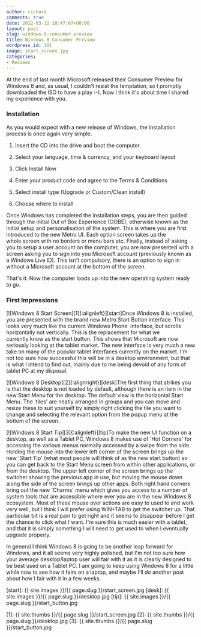 ```yaml
---
author: richard
comments: true
date: 2012-03-12 18:47:07+00:00
layout: post
slug: windows-8-consumer-preview
title: Windows 8 Consumer Preview
wordpress_id: 101
image: start_screen.jpg
categories:
- Reviews
---
```


At the end of last month Microsoft released their Consumer Preview for Windows 8 and, as usual, I couldn't resist the temptation, so I promptly downloaded the ISO to have a play :-). Now I think it's about time I shared my experience with you.


### Installation


As you would expect with a new release of Windows, the installation process is once again very simple.
	
  1. Insert the CD into the drive and boot the computer

	
  2. Select your language, time & currency, and your keyboard layout

	
  3. Click Install Now

	
  4. Enter your product code and agree to the Terms & Conditions

	
  5. Select install type (Upgrade or Custom/Clean install)

	
  6. Choose where to install


Once Windows has completed the installation steps, you are then guided through the initial Out of Box Experience (OOBE), otherwise known as the initial setup and personalisation of the system. This is where you are first introduced to the new Metro UI. Each option screen takes up the whole screen with no borders or menu bars etc. Finally, instead of asking you to setup a user account on the computer, you are now presented with a screen asking you to sign into you Microsoft account (previously known as a Windows Live ID). This isn't compulsory, there is an option to sign in without a Microsoft account at the bottom of the screen.

That's it. Now the computer loads up into the new operating system ready to go.


### First Impressions


[![Windows 8 Start Screen][1]{:alignleft}][start]Once Windows 8 is installed, you are presented with the brand new Metro Start Button interface. This looks very much like the current Windows Phone  interface, but scrolls horizontally not vertically. This is the replacement for what we currently know as the start button. This shows that Microsoft are now seriously looking at the tablet market. The new interface is very much a new take on many of the popular tablet interfaces currently on the market. I'm not too sure how successful this will be in a desktop environment, but that is what I intend to find out, mainly due to me being devoid of any form of tablet PC at my disposal.

[![Windows 8 Desktop][2]{:alignright}][desk]The first thing that strikes you is that the desktop is not loaded by default, although there is an item in the new Start Menu for the desktop. The default view is the horizontal Start Menu. The 'tiles' are neatly arranged in groups and you can move and resize these to suit yourself by simply right clicking the tile you want to change and selecting the relevant option from the popup menu at the bottom of the screen.

[![Windows 8 Start Tip][3]{:alignleft}][tip]To make the new UI function on a desktop, as well as a Tablet PC, Windows 8 makes use of 'Hot Corners' for accessing the various menus normally accessed by a swipe from the side. Holding the mouse into the lower left corner of the screen brings up the new 'Start Tip' (what most people will think of as the new start button) so you can get back to the Start Menu screen from within other applications, or from the desktop. The upper left corner of the screen brings up the switcher showing the previous app in use, but moving the mouse down along the side of the screen brings up other apps. Both right hand corners bring out the new 'Charms' menu which gives you access to a number of system tools that are accessible where ever you are in the new Windows 8 ecosystem. Most of these mouse over actions are easy to used to and work very well, but I think I will prefer using WIN+TAB to get the switcher up. That particular bit is a real pain to get right and it seems to disappear before I get the chance to click what I want. I'm sure this is much easier with a tablet, and that it is simply something I will need to get used to when I eventually upgrade properly.

In general I think Windows 8 is going to be another leap forward for Windows, and it all seems very highly polished, but I'm not too sure how your average desktop/laptop user will fair with it as it is clearly designed to be best used on a Tablet PC. I am going to keep using Windows 8 for a little while now to see how it fairs on a laptop, and maybe I'll do another post about how I fair with it in a few weeks.


[start]: {{ site.images }}/{{ page.slug }}/start_screen.jpg
[desk]: {{ site.images }}/{{ page.slug }}/desktop.jpg
[tip]: {{ site.images }}/{{ page.slug }}/start_button.jpg

[1]: {{ site.thumbs }}/{{ page.slug }}/start_screen.jpg
[2]: {{ site.thumbs }}/{{ page.slug }}/desktop.jpg
[3]: {{ site.thumbs }}/{{ page.slug }}/start_button.jpg